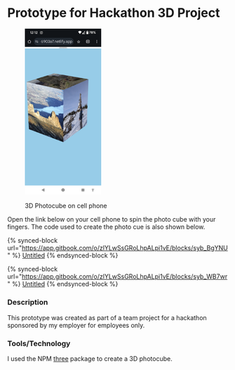 # Prototype for Hackathon 3D Project

<figure><img src="../.gitbook/assets/photo-cube-3d.png" alt="" width="174"><figcaption><p> 3D Photocube on cell phone</p></figcaption></figure>

Open the link below on your cell phone to spin the photo cube with your fingers.  The code used to create the photo cue is also shown below.

{% synced-block url="https://app.gitbook.com/o/zlYLwSsGRoLhpALpi1vE/blocks/syb_BgYNU" %}
[Untitled](https://app.gitbook.com/o/zlYLwSsGRoLhpALpi1vE/blocks/syb\_BgYNU)
{% endsynced-block %}

{% synced-block url="https://app.gitbook.com/o/zlYLwSsGRoLhpALpi1vE/blocks/syb_WB7wr" %}
[Untitled](https://app.gitbook.com/o/zlYLwSsGRoLhpALpi1vE/blocks/syb\_WB7wr)
{% endsynced-block %}

### Description

This prototype was created as part of a team project for a hackathon sponsored by my employer for employees only.

### Tools/Technology

I used the NPM [three](https://www.npmjs.com/package/three) package to create a 3D photocube.

